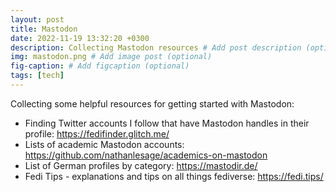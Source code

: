 ```yaml
---
layout: post
title: Mastodon
date: 2022-11-19 13:32:20 +0300
description: Collecting Mastodon resources # Add post description (optional)
img: mastodon.png # Add image post (optional)
fig-caption: # Add figcaption (optional)
tags: [tech]
---
```


Collecting some helpful resources for getting started with Mastodon:

* Finding Twitter accounts I follow that have Mastodon handles in their profile: https://fedifinder.glitch.me/
* Lists of academic Mastodon accounts: https://github.com/nathanlesage/academics-on-mastodon
* List of German profiles by category: https://mastodir.de/
* Fedi Tips - explanations and tips on all things fediverse: https://fedi.tips/
